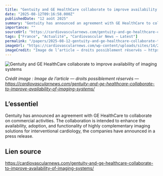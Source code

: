 ```yaml
---
title: "Gentuity and GE HealthCare collaborate to improve availability of imaging systems"
date: "2025-08-12T09:16:58.000Z"
publishedDate: "12 août 2025"
summary: "Gentuity has announced an agreement with GE HealthCare to collaborate on commercial activities. The collaboration is intended to enhance the availability, adoption, and functionality of highly complementary imaging solutions for interventional cardiology, the companies have announced in a press release."
importance: ""
sourceUrl: "https://cardiovascularnews.com/gentuity-and-ge-healthcare-collaborate-to-improve-availability-of-imaging-systems/"
tags: ["France", "Actualité", "Cardiovascular News — Latest"]
permalink: "/papers/2025-08-12-gentuity-and-ge-healthcare-collaborate-to-improve-availability-of-imaging-systems"
imageUrl: "https://cardiovascularnews.com/wp-content/uploads/sites/14/2025/07/cardiac-heart-pic-featured.jpg"
imageCredit: "Image de l’article — droits possiblement réservés — https://cardiovascularnews.com/gentuity-and-ge-healthcare-collaborate-to-improve-availability-of-imaging-systems/"
---
```


![Gentuity and GE HealthCare collaborate to improve availability of imaging systems](https://cardiovascularnews.com/wp-content/uploads/sites/14/2025/07/cardiac-heart-pic-featured.jpg)

*Crédit image : Image de l’article — droits possiblement réservés — https://cardiovascularnews.com/gentuity-and-ge-healthcare-collaborate-to-improve-availability-of-imaging-systems/*

## L’essentiel

Gentuity has announced an agreement with GE HealthCare to collaborate on commercial activities. The collaboration is intended to enhance the availability, adoption, and functionality of highly complementary imaging solutions for interventional cardiology, the companies have announced in a press release.

## Lien source

https://cardiovascularnews.com/gentuity-and-ge-healthcare-collaborate-to-improve-availability-of-imaging-systems/

